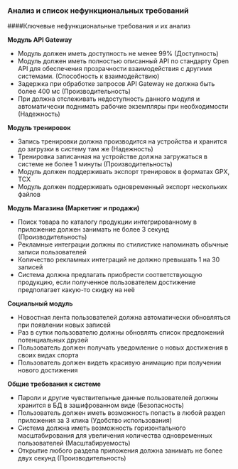 ### Анализ и список нефункциональных требований

####Ключевые нефункциональные требования и их анализ

**Модуль API Gateway**

* Модуль должен иметь доступность не менее 99% (Доступность)
* Модуль должен иметь полностью описанный API по стандарту Open API для обеспечения прозрачности взаимодействия с другими системами. (Способность к взаимодействию)
* Задержка при обработке запросов API Gateway не должна быть более 400 мс (Производительность)
* При должна отслеживать недоступность данного модуля и автоматически поднимать рабочие экземпляры при необходимости (Надежность)

**Модуль тренировок**

* Запись тренировки должна производится на устройства и хранится до загрузки в систему там же (Надежность)
* Тренировка записанная на устройстве должна загружаться в системе не более 1 минуты (Производительность)
* Модуль должен поддерживать экспорт тренировок в форматах GPX, TCX
* Модуль должен поддерживать одновременный экспорт нескольких файлов

**Модуль Магазина (Маркетинг и продажи)**

* Поиск товара по каталогу продукции интегрированному в приложение должен занимать не более 3 секунд (Производительность)
* Рекламные интеграции должны по стилистике напоминать обычные записи пользователей
* Количество рекламных интеграций не должно превышать 1 на 30 записей
* Система должна предлагать приобрести соответствующую продукцию, если полученное пользователем достижение предполагает какую-то скидку на неё

**Социальный модуль**

* Новостная лента пользователей должна автоматически обновляться при появлении новых записей 
* Раз в сутки пользователю должны обновлять список предложений потенциальных друзей
* Пользователь должен получать уведомление о новых достижения в своих видах спорта
* Пользователь должен видеть красивую анимацию при получении нового достижения 


**Общие требования к системе**

* Пароли и другие чувствительные данные пользователей должны хранится в БД в зашифрованном виде (Безопасность)
* Пользователь должен иметь возможность попасть в любой раздел приложения за 3 клика (Удобство использования)
* Система должна иметь возможность горизонтального масштабирования для увеличения количества одновременных пользователей (Масштабируемость)
* Открытие любого раздела приложения должна занимать не более двух секунд (Производительность)



